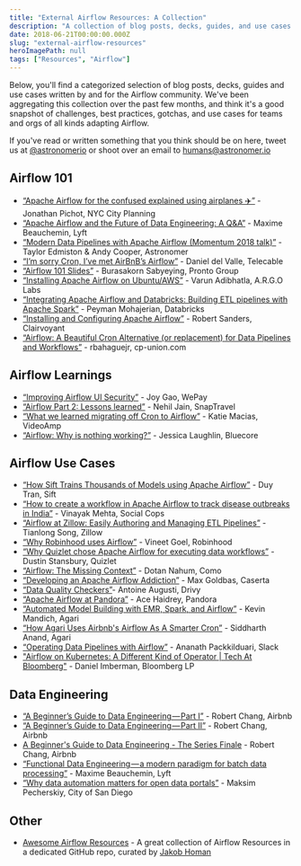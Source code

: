 ```yaml
---
title: "External Airflow Resources: A Collection"
description: "A collection of blog posts, decks, guides, and use cases written by and for the Airflow community."
date: 2018-06-21T00:00:00.000Z
slug: "external-airflow-resources"
heroImagePath: null
tags: ["Resources", "Airflow"]
---
```


Below, you'll find a categorized selection of blog posts, decks, guides and use cases written by and for the Airflow community. We've been aggregating this collection over the past few months, and think it's a good snapshot of challenges, best practices, gotchas, and use cases for teams and orgs of all kinds adapting Airflow.

If you've read or written something that you think should be on here,
tweet us at [@astronomerio](https://twitter.com/astronomerio/)
or shoot over an email to [humans@astronomer.io](mailto:humans@astronomer.io) 

## Airflow 101
* [“Apache Airflow for the confused explained using airplanes ✈️”][13] - Jonathan Pichot, NYC City Planning
* [“Apache Airflow and the Future of Data Engineering: A Q&A”][20] - Maxime Beauchemin, Lyft
* [“Modern Data Pipelines with Apache Airflow (Momentum 2018 talk)”][5] - Taylor Edmiston & Andy Cooper, Astronomer
* [“I’m sorry Cron, I’ve met AirBnB’s Airflow”][24] - Daniel del Valle, Telecable
* [“Airflow 101 Slides”][27] - Burasakorn Sabyeying, Pronto Group
* [“Installing Apache Airflow on Ubuntu/AWS”][14] - Varun Adibhatla, A.R.G.O Labs
* [“Integrating Apache Airflow and Databricks: Building ETL pipelines with Apache Spark”][21] - Peyman Mohajerian, Databricks
* [“Installing and Configuring Apache Airflow”][22] - Robert Sanders, Clairvoyant
* [“Airflow: A Beautiful Cron Alternative (or replacement) for Data Pipelines and Workflows”][23] - rbahaguejr, cp-union.com


## Airflow Learnings
* [“Improving Airflow UI Security”][1] - Joy Gao, WePay
* [“Airflow Part 2: Lessons learned”][2]  - Nehil Jain, SnapTravel
* [“What we learned migrating off Cron to Airflow”][6] - Katie Macias, VideoAmp
* [“Airflow: Why is nothing working?”][8] - Jessica Laughlin, Bluecore


## Airflow Use Cases
* [“How Sift Trains Thousands of Models using Apache Airflow”][7] - Duy Tran, Sift
* [“How to create a workflow in Apache Airflow to track disease outbreaks in India”][0] - Vinayak Mehta, Social Cops
* [“Airflow at Zillow: Easily Authoring and Managing ETL Pipelines”][15] - Tianlong Song, Zillow
* [“Why Robinhood uses Airflow”][16] - Vineet Goel, Robinhood
* [“Why Quizlet chose Apache Airflow for executing data workflows”][17] - Dustin Stansbury, Quizlet
* [“Airflow: The Missing Context”][3] - Dotan Nahum, Como
* [“Developing an Apache Airflow Addiction”][4] - Max Goldbas, Caserta
* [“Data Quality Checkers”][12]- Antoine Augusti, Drivy
* [“Apache Airflow at Pandora”][19] - Ace Haidrey, Pandora
* [“Automated Model Building with EMR, Spark, and Airflow”][25] - Kevin Mandich, Agari
* [“How Agari Uses Airbnb's Airflow As A Smarter Cron”][26] - Siddharth Anand, Agari
* [“Operating Data Pipelines with Airflow”][28] - Ananath Packkilduari, Slack
* ["Airflow on Kubernetes: A Different Kind of Operator | Tech At Bloomberg"][30] - Daniel Imberman, Bloomberg LP

## Data Engineering
* [“A Beginner’s Guide to Data Engineering — Part I”][10] - Robert Chang, Airbnb
* [“A Beginner’s Guide to Data Engineering — Part II”][9] - Robert Chang, Airbnb
* [A Beginner's Guide to Data Engineering - The Series Finale][29] - Robert Chang, Airbnb
* [“Functional Data Engineering — a modern paradigm for batch data processing”][11] - Maxime Beauchemin, Lyft
* [“Why data automation matters for open data portals”][18] - Maksim Pecherskiy, City of San Diego

## Other
* [Awesome Airflow Resources](https://github.com/jghoman/awesome-apache-airflow)  - A great collection of Airflow Resources in a dedicated GitHub repo, curated by [Jakob Homan](https://twitter.com/BlueBoxTraveler)

[0]: https://blog.socialcops.com/engineering/apache-airflow-disease-outbreaks-india/ "How to create a workflow in Apache Airflow to track disease outbreaks in India"
[1]: https://wecode.wepay.com/posts/improving-airflow-ui-security "Improving Airflow UI Security"
[2]: https://medium.com/snaptravel/airflow-part-2-lessons-learned-793fa3c0841e "Airflow Part 2: Lessons learned"
[3]: https://hackernoon.com/airflow-the-missing-context-1a04b3a9475c "Airflow: The Missing Context"
[4]: https://caserta.com/data-blog/developing-apache-airflow-addiction/ "Developing an Apache Airflow Addiction"
[5]: http://blog.tedmiston.com/momentum-2018-airflow-talk/ "Modern Data Pipelines with Apache Airflow (Momentum 2018 talk)"
[6]: https://medium.com/videoamp/what-we-learned-migrating-off-cron-to-airflow-b391841a0da4 "What we learned migrating off Cron to Airflow"
[7]: https://engineering.siftscience.com/sift-trains-thousands-models-using-apache-airflow/ "How Sift Trains Thousands of Models using Apache Airflow"
[8]: https://medium.com/bluecore-engineering/airflow-why-is-nothing-working-f705eb6b7b04?source=user_profile---------2------------------- "Airflow: Why is nothing working?"
[9]: https://towardsdatascience.com/a-beginners-guide-to-data-engineering-part-ii-47c4e7cbda71 "A Beginner’s Guide to Data Engineering — Part II"
[10]: https://medium.com/@rchang/a-beginners-guide-to-data-engineering-part-i-4227c5c457d7 "A Beginner’s Guide to Data Engineering — Part I"
[11]: https://medium.com/@maximebeauchemin/functional-data-engineering-a-modern-paradigm-for-batch-data-processing-2327ec32c42a "Functional Data Engineering — a modern paradigm for batch data processing"
[12]: https://drivy.engineering/data-quality/ "Data Quality Checkers"
[13]: https://blog.capitalplanning.nyc/apache-airflow-for-the-confused-b588935669df?gi=5475d851b32b "Apache Airflow for the confused explained using airplanes"
[14]: https://medium.com/a-r-g-o/installing-apache-airflow-on-ubuntu-aws-6ebac15db211 "Installing Apache Airflow on Ubuntu/AWS"
[15]: https://www.zillow.com/data-science/airflow-at-zillow/ "Airflow at Zillow: Easily Authoring and Managing ETL Pipelines"
[16]: https://robinhood.engineering/why-robinhood-uses-airflow-aed13a9a90c8 "Why Robinhood uses Airflow"
[17]: https://towardsdatascience.com/why-quizlet-chose-apache-airflow-for-executing-data-workflows-3f97d40e9571 "Why Quizlet chose Apache Airflow for executing data workflows"
[18]: http://www.quandary.io/why-data-automation-matters-data-portals/ "Why data automation matters for open data portals"
[19]: https://engineering.pandora.com/apache-airflow-at-pandora-1d7a844d68ee "Apache Airflow at Pandora"
[20]: https://medium.com/the-astronomer-journey/airflow-and-the-future-of-data-engineering-a-q-a-266f68d956a9 "Apache Airflow and the Future of Data Engineering: A Q&A"
[21]: https://databricks.com/blog/2016/12/08/integrating-apache-airflow-databricks-building-etl-pipelines-apache-spark.html "Integrating Apache Airflow and Databricks: Building ETL pipelines with Apache Spark"
[22]: http://site.clairvoyantsoft.com/installing-and-configuring-apache-airflow/ "Installing and Configuring Apache Airflow"
[23]: https://medium.com/@rbahaguejr/airflow-a-beautiful-cron-alternative-or-replacement-for-data-pipelines-b6fb6d0cddef "Airflow: A Beautiful Cron Alternative (or replacement) for Data Pipelines and Workflows"
[24]: https://danidelvalle.me/2016/09/12/im-sorry-cron-ive-met-airbnbs-airflow/ "I’m sorry Cron, I’ve met AirBnB’s Airflow"
[25]: https://www.agari.com/automated-model-building-emr-spark-airflow/ "Automated Model Building with EMR, Spark, and Airflow"
[26]: http://highscalability.com/blog/2015/9/3/how-agari-uses-airbnbs-airflow-as-a-smarter-cron.html "How Agari Uses Airbnb's Airflow As A Smarter Cron"
[27]: https://www.slideshare.net/mesodiar/intro-to-airflow-good-bye-cron-welcome-scheduled-workflow-management "Airflow 101 Slides"
[28]: https://speakerdeck.com/vananth22/operating-data-pipeline-with-airflow-at-slack?slide=1 "Operating Data Pipelines with Airflow"
[29]: https://medium.com/@rchang/a-beginners-guide-to-data-engineering-the-series-finale-2cc92ff14b0 "A Beginner's Guide to Data Engineering - The Series Finale"
[30]: https://www.techatbloomberg.com/blog/airflow-on-kubernetes/ "Airflow on Kubernetes: A Different Kind of Operator | Tech At Bloomberg"
